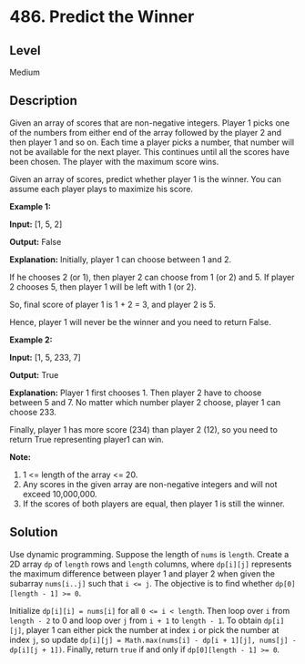 # 486. Predict the Winner
## Level
Medium

## Description
Given an array of scores that are non-negative integers. Player 1 picks one of the numbers from either end of the array followed by the player 2 and then player 1 and so on. Each time a player picks a number, that number will not be available for the next player. This continues until all the scores have been chosen. The player with the maximum score wins.

Given an array of scores, predict whether player 1 is the winner. You can assume each player plays to maximize his score.

**Example 1:**

**Input:** [1, 5, 2]

**Output:** False

**Explanation:** Initially, player 1 can choose between 1 and 2.

If he chooses 2 (or 1), then player 2 can choose from 1 (or 2) and 5. If player 2 chooses 5, then player 1 will be left with 1 (or 2).

So, final score of player 1 is 1 + 2 = 3, and player 2 is 5.

Hence, player 1 will never be the winner and you need to return False.

**Example 2:**

**Input:** [1, 5, 233, 7]

**Output:** True

**Explanation:** Player 1 first chooses 1. Then player 2 have to choose between 5 and 7. No matter which number player 2 choose, player 1 can choose 233.

Finally, player 1 has more score (234) than player 2 (12), so you need to return True representing player1 can win.

**Note:**
1. 1 <= length of the array <= 20.
2. Any scores in the given array are non-negative integers and will not exceed 10,000,000.
3. If the scores of both players are equal, then player 1 is still the winner.

## Solution
Use dynamic programming. Suppose the length of `nums` is `length`. Create a 2D array `dp` of `length` rows and `length` columns, where `dp[i][j]` represents the maximum difference between player 1 and player 2 when given the subarray `nums[i..j]` such that `i <= j`. The objective is to find whether `dp[0][length - 1] >= 0`.

Initialize `dp[i][i] = nums[i]` for all `0 <= i < length`. Then loop over `i` from `length - 2` to 0 and loop over `j` from `i + 1` to `length - 1`. To obtain `dp[i][j]`, player 1 can either pick the number at index `i` or pick the number at index `j`, so update `dp[i][j] = Math.max(nums[i] - dp[i + 1][j], nums[j] - dp[i][j + 1])`. Finally, return `true` if and only if `dp[0][length - 1] >= 0`.
